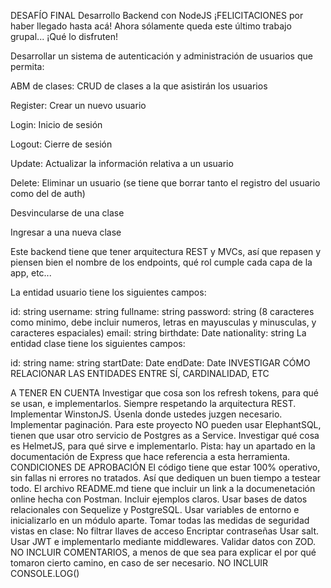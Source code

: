DESAFÍO FINAL
Desarrollo Backend con NodeJS
¡FELICITACIONES por haber llegado hasta acá! Ahora sólamente queda este último trabajo grupal... ¡Qué lo disfruten!

Desarrollar un sistema de autenticación y administración de usuarios que permita:

ABM de clases: CRUD de clases a la que asistirán los usuarios

Register: Crear un nuevo usuario

Login: Inicio de sesión

Logout: Cierre de sesión

Update: Actualizar la información relativa a un usuario

Delete: Eliminar un usuario (se tiene que borrar tanto el registro del usuario como del de auth)

Desvincularse de una clase

Ingresar a una nueva clase

Este backend tiene que tener arquitectura REST y MVCs, así que repasen y piensen bien el nombre de los endpoints, qué rol cumple cada capa de la app, etc...

La entidad usuario tiene los siguientes campos:

id: string
username: string
fullname: string
password: string (8 caracteres como minimo, debe incluir numeros, letras en mayusculas y minusculas, y caracteres espaciales)
email: string
birthdate: Date
nationality: string
La entidad clase tiene los siguientes campos:

id: string
name: string
startDate: Date
endDate: Date
INVESTIGAR CÓMO RELACIONAR LAS ENTIDADES ENTRE SÍ, CARDINALIDAD, ETC

A TENER EN CUENTA
Investigar que cosa son los refresh tokens, para qué se usan, e implementarlos. Siempre respetando la arquitectura REST.
Implementar WinstonJS. Úsenla donde ustedes juzgen necesario.
Implementar paginación.
Para este proyecto NO pueden usar ElephantSQL, tienen que usar otro servicio de Postgres as a Service.
Investigar qué cosa es HelmetJS, para qué sirve e implementarlo. Pista: hay un apartado en la documentación de Express que hace referencia a esta herramienta.
CONDICIONES DE APROBACIÓN
El código tiene que estar 100% operativo, sin fallas ni errores no tratados. Así que dediquen un buen tiempo a testear todo.
El archivo README.md tiene que incluir un link a la documenetación online hecha con Postman. Incluir ejemplos claros.
Usar bases de datos relacionales con Sequelize y PostgreSQL.
Usar variables de entorno e inicializarlo en un módulo aparte.
Tomar todas las medidas de seguridad vistas en clase:
No filtrar llaves de acceso
Encriptar contraseñas
Usar salt.
Usar JWT e implementarlo mediante middlewares.
Validar datos con ZOD.
NO INCLUIR COMENTARIOS, a menos de que sea para explicar el por qué tomaron cierto camino, en caso de ser necesario.
NO INCLUIR CONSOLE.LOG()
